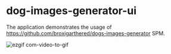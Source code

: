 # dog-images-generator-ui

The application demonstrates the usage of https://github.com/broxigarthered/dogs-images-generator SPM.

 
![ezgif com-video-to-gif](https://user-images.githubusercontent.com/14839500/224855052-1987de1b-e4f3-4b01-a79f-1f68a31bbbcf.gif)
